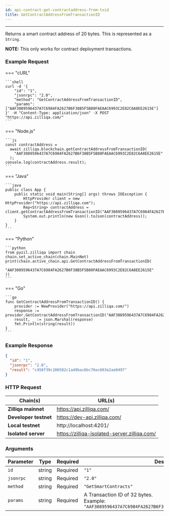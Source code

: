 ```yaml
---
id: api-contract-get-contractaddress-from-txid
title: GetContractAddressFromTransactionID
---
```


---

Returns a smart contract address of 20 bytes. This is represented as a `String`.

**NOTE:** This only works for contract deployment transactions.

### Example Request

=== "cURL"

    ```shell
    curl -d '{
        "id": "1",
        "jsonrpc": "2.0",
        "method": "GetContractAddressFromTransactionID",
        "params": ["AAF3089596437A7C6984FA2627B6F38B5F5B80FAEAAC6993C2E82C6A8EE2615E"]
    }' -H "Content-Type: application/json" -X POST "https://api.zilliqa.com/"
    ```

=== "Node.js"

    ```js
    const contractAddress =
      await zilliqa.blockchain.getContractAddressFromTransactionID(
        "AAF3089596437A7C6984FA2627B6F38B5F5B80FAEAAC6993C2E82C6A8EE2615E"
      );
    console.log(contractAddress.result);
    ```

=== "Java"

    ```java
    public class App {
        public static void main(String[] args) throws IOException {
            HttpProvider client = new HttpProvider("https://api.zilliqa.com");
            Rep<String> contractAddress = client.getContractAddressFromTransactionID("AAF3089596437A7C6984FA2627B6F38B5F5B80FAEAAC6993C2E82C6A8EE2615E");
            System.out.println(new Gson().toJson(contractAddress));
        }
    }
    ```

=== "Python"

    ```python
    from pyzil.zilliqa import chain
    chain.set_active_chain(chain.MainNet)
    print(chain.active_chain.api.GetContractAddressFromTransactionID(
         "AAF3089596437A7C6984FA2627B6F38B5F5B80FAEAAC6993C2E82C6A8EE2615E"
    ))
    ```

=== "Go"

    ```go
    func GetContractAddressFromTransactionID() {
    	provider := NewProvider("https://api.zilliqa.com/")
    	response := provider.GetContractAddressFromTransactionID("AAF3089596437A7C6984FA2627B6F38B5F5B80FAEAAC6993C2E82C6A8EE2615E")
    	result, _ := json.Marshal(response)
    	fmt.Println(string(result))
    }
    ```

### Example Response

```json
{
  "id": "1",
  "jsonrpc": "2.0",
  "result": "c458f39c106582c1a49bac6bc76ec603e2ae0497"
}
```

### HTTP Request

| Chain(s)              | URL(s)                                       |
| --------------------- | -------------------------------------------- |
| **Zilliqa mainnet**   | https://api.zilliqa.com/                     |
| **Developer testnet** | https://dev-api.zilliqa.com/                 |
| **Local testnet**     | http://localhost:4201/                       |
| **Isolated server**   | https://zilliqa-isolated-server.zilliqa.com/ |

### Arguments

| Parameter | Type   | Required | Description                                                                                                       |
| --------- | ------ | -------- | ----------------------------------------------------------------------------------------------------------------- |
| `id`      | string | Required | `"1"`                                                                                                             |
| `jsonrpc` | string | Required | `"2.0"`                                                                                                           |
| `method`  | string | Required | `"GetSmartContracts"`                                                                                             |
| `params`  | string | Required | A Transaction ID of 32 bytes. <br/> Example: `"AAF3089596437A7C6984FA2627B6F38B5F5B80FAEAAC6993C2E82C6A8EE2615E"` |
